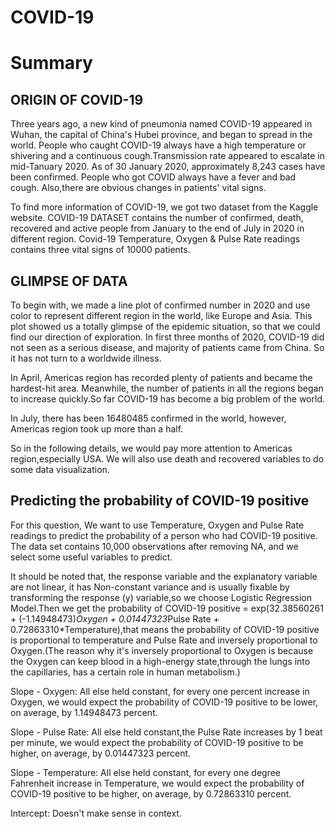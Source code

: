 COVID-19
===========

# Summary

## ORIGIN OF COVID-19

Three years ago, a new kind of pneumonia named COVID-19 appeared in Wuhan, the capital of China's Hubei province, and began to spread in the world. People who caught COVID-19 always have a high temperature or shivering and a continuous cough.Transmission rate appeared to escalate in mid-Tanuary 2020. As of 30 January 2020, approximately 8,243 cases have been confirmed. People who got COVID always have a fever and bad cough. Also,there are obvious changes in patients' vital signs.

To find more information of COVID-19, we got two dataset from the Kaggle website. COVID-19 DATASET contains the number of confirmed, death, recovered and active people from January to the end of July in 2020 in different region. Covid-19 Temperature, Oxygen & Pulse Rate readings contains three vital signs of 10000 patients.

## GLIMPSE OF DATA

To begin with, we made a line plot of confirmed number in 2020 and use color to represent different region in the world, like Europe and Asia. This plot showed us a totally glimpse of the epidemic situation, so that we could find our direction of exploration. In first three months of 2020, COVID-19 did not seen as a serious disease, and majority of patients came from China. So it has not turn to a worldwide illness.

In April, Americas region has recorded plenty of patients and became the hardest-hit area. Meanwhile, the number of patients in all the regions began to increase quickly.So far COVID-19 has become a big problem of the world.

In July, there has been 16480485 confirmed in the world, however, Americas region took up more than a half. 

So in the following details, we would pay more attention to Americas region,especially USA. We will also use death and recovered variables to do some data visualization.

















## Predicting the probability of COVID-19 positive

For this question, We want to use Temperature, Oxygen and Pulse Rate readings to predict the probability of a person who had COVID-19 positive. The data set contains 10,000 observations after removing NA, and we select some useful variables to predict.

It should be noted that, the response variable and the explanatory variable are not linear, it has Non-constant variance and is usually fixable by transforming the response (y) variable,so we choose Logistic Regression Model.Then we get the probability of COVID-19 positive = exp(32.38560261 + (-1.14948473)*Oxygen + 0.01447323*Pulse Rate + 0.72863310*Temperature),that means the probability of COVID-19 positive is proportional to temperature and Pulse Rate and inversely proportional to Oxygen.(The reason why it's inversely proportional to Oxygen is because the Oxygen can keep blood in a high-energy state,through the lungs into the capillaries, has a certain role in human metabolism.)

Slope - Oxygen: All else held constant, for every one percent increase in Oxygen, we would expect the probability of COVID-19 positive to be lower, on average, by 1.14948473 percent.

Slope - Pulse Rate: All else held constant,the Pulse Rate increases by 1 beat per minute, we would expect the probability of COVID-19 positive to be higher, on average, by 0.01447323 percent.

Slope - Temperature: All else held constant, for every one degree Fahrenheit increase in Temperature, we would expect the probability of COVID-19 positive to be higher, on average, by 0.72863310 percent.

Intercept: Doesn't make sense in context.

